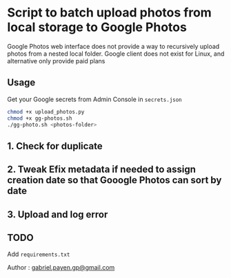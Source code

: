 # Script to batch upload photos from local storage to Google Photos

Google Photos web interface does not provide a way to recursively upload photos from a nested local folder.
Google client does not exist for Linux, and alternative only provide paid plans

## Usage

Get your Google secrets from Admin Console in `secrets.json`

```bash
chmod +x upload_photos.py
chmod +x gg-photos.sh
./gg-photo.sh <photos-folder>
```
## 1. Check for duplicate

## 2. Tweak Efix metadata if needed to assign creation date so that Gooogle Photos can sort by date

## 3. Upload and log error

## TODO

Add `requirements.txt`

Author : gabriel.payen.gp@gmail.com